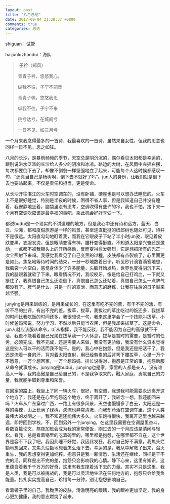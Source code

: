 ```yaml
---
layout: post
title: "八月总结"
date: 2017-09-04 21:28:37 +0800
comments: true
categories: 总结
---
```


shiguan：试管

haijunluzhandui：海队

> ​	子衿（郑风）
>
> 青青子衿，悠悠我心。
>
> 纵我不往，子宁不嗣音
>
> 青青子佩，悠悠我思
>
> 纵我不往，子宁不来
>
> 挑兮达兮，在城阙兮
>
> 一日不见，如三月兮

一个月来我念得最多的一首诗，我最喜欢的一首诗，虽然来自女性，但我的思念也同样一日不见，思之如狂。



八月的长沙，是暴雨频频的季节，天空总是阴沉沉的，偶尔看见太阳都是幸运的，跟别说洪水泛滥的长沙给人多少的阴冷和冰凉。路边的大树，在风雨中左摇右摆，每次都要倒下去了，却像不倒翁一样坚强地立了起来，可能每个人这时候都感叹一句，“还真当自己是杨树啊，倒下去不就好了吗“。jun人的身份，让我们就是倒下去也要站起来，不仅是责任和担当，更是使命。

从长沙开往湛江的火车时空调车的，没有卧铺，硬座也是可以想办法睡觉的。火车上不是很好睡觉，特别是半夜的时候，困得不省人事，但是我知道自己并没有睡着，我安静地坐着，脑袋里没有思考，空调吹得有些许的冷，我也不怕，接下来一个月有空调吹应该是最幸福的事吧，乘此机会好好享受一下。

都说budui是一个现实的不讲道理的地方，但是我心中还有诗和远方，蓝天、白云、沙滩，都和度假旅游是一样的风景，甚至连直挺挺的槟郎树也随处可见，诗并不是很远。太阳直勾勾地盯着我，而我在它眼皮子下站了半小时jun姿，眼见着皮肤变黑，衣服发烫，但是眼睛变得有神，腰杆变得挺直。不知道太阳是兴奋还是激动，一点都不被我额头上的汗所感动，反而变得愈发强烈，它是想把所有的光芒一次全照射下来吗。我感觉我看见了自己变黑的过程，皮肤都有点裂痕了，心里面更是如此。焦急地等待时间的结束，一分一秒地数着日子，听见秒针滴答滴答地想，我脑袋一片空白，感觉身体少了许多能量，头脑开始发热，世界也变得阴沉下来，我的腿跟着就软了下来。眼看情况不对，我咬咬牙，像是给自己打鸡血，一下就又挺住了。我真恨自己怎么还没倒下，真恨自己怎么还站着，真恨自己怎么一点脾气都没有了。脾气是什么，只是一时的宣泄，而意志的磨练，让我在往后的日子越来越坚强。

junying是用来训练的，是用来成长的，在这里有吃不完的苦，有干不完的活，有听不尽的批评，有出不完的差。拔草，拔草，我拔过的草比吃过的饭还多，我拔草的时间比我吃饭的时间还多，我很想说一句，我来这里学会了一个技能叫拔草。小时候爸妈常说，努力学习，不然以后只能当农民，但是我却来拔草了。这是命令，jun人就应该服从命令，听从指挥，我不能反驳，我不能因为自己的高傲就不干活，我更不能看着自己兄弟在拔草我一个人休息，拔草是暂时的需要，是暂时的任务，必须完成，我不完成，还是需要人来做，我没有更骄傲，我没有什么资本觉得这是别人可以干的活而我不能干。是的，我心中在抱怨，但是我还是把活干了，我还是流着一身的汗，背对着太阳直射，用已经劳累的后背弯下腰拔草，心里一万个不愿意，一万个想回家，一万个想妈妈。排长说得对，抱怨是正常的事，抱怨后服从命令就事成长。junying是budui，junying也是家，家里的人都是亲人，没有谁高人一等，我的高傲是自己给自己的，不是我争取来的，融入家庭，贡献自己的力量，我就能争取到尊重和荣誉。

在回家的路上，我坐上了同一辆火车，很好，有空调，我想我可能需要永远离开这个地方了，我还是在心里抱怨这个地方，终于离开了，我转念一想，我还能回来吗？火车从广东穿过广西，一路上有很多风景，天空也慢慢多了白云，太阳还是一样的毒辣，山上长满了绿树，溪流也异常清澈，而我却苟活在空调车里，这个人类最伟大的发明之一，我不知道还能伟大多久。火车跑得很快，我离开这里也越来越远，即将回到学校，不，回到另外一个junying，在这里我需要在空调屋里奋斗，看数百篇论文，熬夜加班会成为我的家常便饭，刚过去的一个月应该是清闲与轻松。看我，总是看着锅里的吃着碗里的，哪里都是抱怨，在哪里都不自在，这个世界是容不下我了吧。我因此睡不好觉，我因此发狂，我对自己好不满意，我焦头烂额地想回来，又焦头烂额地想着怎么活下去。幸运的是，我从中解救了出来，浴火重生，我的思想变得更加纯粹。抱怨只是我一厢情愿，生活还在继续，同样是干不完的活，同样是出不完的差，抱怨只会影响我的心情。静下心来，这里有知识，这里蕴含着我千千万万的好奇，这里有我支撑着活下去的力量。其实不只是这里，我是人类，我是可以被挑战的，我是可以灵活地生活在任何地方的，抱怨只会给我负能量。扎扎实实提高自己，珍惜每一分钟，别让抱怨影响自己。

看着镜子里的自己，我黝黑的皮肤，清澈明亮的眼睛，我的眼神更加坚定，我的身心更加健康，我的意志燃烧了起来。